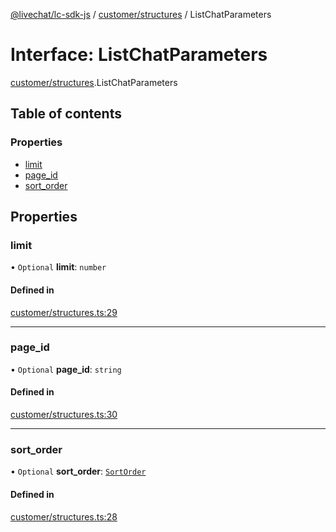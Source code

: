 [@livechat/lc-sdk-js](../README.md) / [customer/structures](../modules/customer_structures.md) / ListChatParameters

# Interface: ListChatParameters

[customer/structures](../modules/customer_structures.md).ListChatParameters

## Table of contents

### Properties

- [limit](customer_structures.ListChatParameters.md#limit)
- [page\_id](customer_structures.ListChatParameters.md#page_id)
- [sort\_order](customer_structures.ListChatParameters.md#sort_order)

## Properties

### limit

• `Optional` **limit**: `number`

#### Defined in

[customer/structures.ts:29](https://github.com/livechat/lc-sdk-js/blob/4da1eb6/src/customer/structures.ts#L29)

___

### page\_id

• `Optional` **page\_id**: `string`

#### Defined in

[customer/structures.ts:30](https://github.com/livechat/lc-sdk-js/blob/4da1eb6/src/customer/structures.ts#L30)

___

### sort\_order

• `Optional` **sort\_order**: [`SortOrder`](../enums/objects.SortOrder.md)

#### Defined in

[customer/structures.ts:28](https://github.com/livechat/lc-sdk-js/blob/4da1eb6/src/customer/structures.ts#L28)
